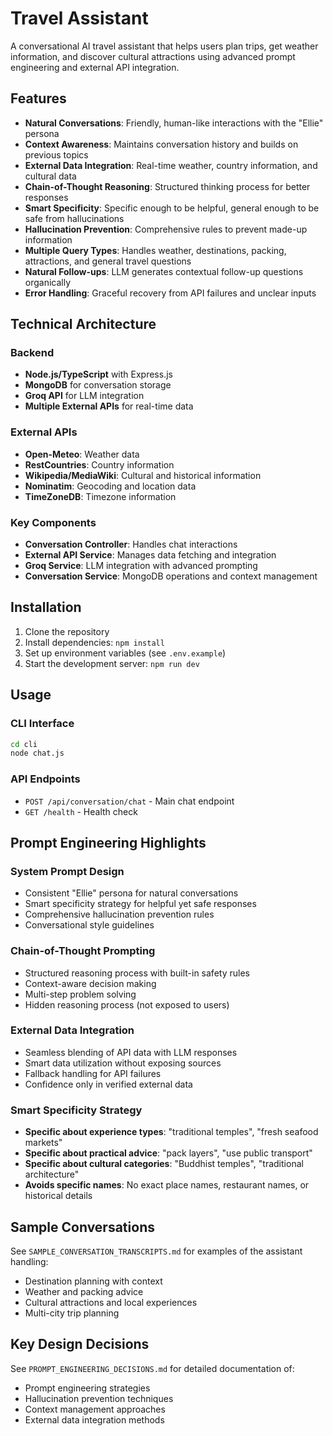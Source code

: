 # Travel Assistant

A conversational AI travel assistant that helps users plan trips, get weather information, and discover cultural attractions using advanced prompt engineering and external API integration.

## Features

- **Natural Conversations**: Friendly, human-like interactions with the "Ellie" persona
- **Context Awareness**: Maintains conversation history and builds on previous topics
- **External Data Integration**: Real-time weather, country information, and cultural data
- **Chain-of-Thought Reasoning**: Structured thinking process for better responses
- **Smart Specificity**: Specific enough to be helpful, general enough to be safe from hallucinations
- **Hallucination Prevention**: Comprehensive rules to prevent made-up information
- **Multiple Query Types**: Handles weather, destinations, packing, attractions, and general travel questions
- **Natural Follow-ups**: LLM generates contextual follow-up questions organically
- **Error Handling**: Graceful recovery from API failures and unclear inputs

## Technical Architecture

### Backend

- **Node.js/TypeScript** with Express.js
- **MongoDB** for conversation storage
- **Groq API** for LLM integration
- **Multiple External APIs** for real-time data

### External APIs

- **Open-Meteo**: Weather data
- **RestCountries**: Country information
- **Wikipedia/MediaWiki**: Cultural and historical information
- **Nominatim**: Geocoding and location data
- **TimeZoneDB**: Timezone information

### Key Components

- **Conversation Controller**: Handles chat interactions
- **External API Service**: Manages data fetching and integration
- **Groq Service**: LLM integration with advanced prompting
- **Conversation Service**: MongoDB operations and context management

## Installation

1. Clone the repository
2. Install dependencies: `npm install`
3. Set up environment variables (see `.env.example`)
4. Start the development server: `npm run dev`

## Usage

### CLI Interface

```bash
cd cli
node chat.js
```

### API Endpoints

- `POST /api/conversation/chat` - Main chat endpoint
- `GET /health` - Health check

## Prompt Engineering Highlights

### System Prompt Design

- Consistent "Ellie" persona for natural conversations
- Smart specificity strategy for helpful yet safe responses
- Comprehensive hallucination prevention rules
- Conversational style guidelines

### Chain-of-Thought Prompting

- Structured reasoning process with built-in safety rules
- Context-aware decision making
- Multi-step problem solving
- Hidden reasoning process (not exposed to users)

### External Data Integration

- Seamless blending of API data with LLM responses
- Smart data utilization without exposing sources
- Fallback handling for API failures
- Confidence only in verified external data

### Smart Specificity Strategy

- **Specific about experience types**: "traditional temples", "fresh seafood markets"
- **Specific about practical advice**: "pack layers", "use public transport"
- **Specific about cultural categories**: "Buddhist temples", "traditional architecture"
- **Avoids specific names**: No exact place names, restaurant names, or historical details

## Sample Conversations

See `SAMPLE_CONVERSATION_TRANSCRIPTS.md` for examples of the assistant handling:

- Destination planning with context
- Weather and packing advice
- Cultural attractions and local experiences
- Multi-city trip planning

## Key Design Decisions

See `PROMPT_ENGINEERING_DECISIONS.md` for detailed documentation of:

- Prompt engineering strategies
- Hallucination prevention techniques
- Context management approaches
- External data integration methods
